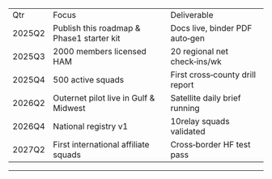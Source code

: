 |   |   |   |
|---|---|---|
|Qtr|Focus|Deliverable|
|2025Q2|Publish this roadmap & Phase1 starter kit|Docs live, binder PDF auto‑gen|
|2025Q3|2000 members licensed HAM|20 regional net check‑ins/wk|
|2025Q4|500 active squads|First cross‑county drill report|
|2026Q2|Outernet pilot live in Gulf & Midwest|Satellite daily brief running|
|2026Q4|National registry v1|10relay squads validated|
|2027Q2|First international affiliate squads|Cross‑border HF test pass|  
---